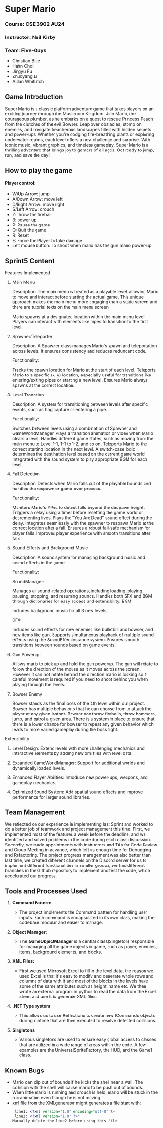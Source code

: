 # Super Mario

### Course: CSE 3902 AU24

### Instructor: Neil Kirby

### Team: Five-Guys

- Christian Blue
- Hahn Choi
- Jingyu Fu
- Zhuoyang Li
- Aidan Whitlatch

## Game Introduction

Super Mario is a classic platform adventure game that takes players on an exciting journey through the Mushroom
Kingdom. Join Mario, the courageous plumber, as he embarks on a quest to rescue Princess Peach from the clutches of
the evil Bowser. Leap over obstacles, stomp on enemies, and navigate treacherous landscapes filled with hidden
secrets and power-ups. Whether you’re dodging fire-breathing plants or exploring underwater realms, each level offers
a new challenge and surprise. With iconic music, vibrant graphics, and timeless gameplay, Super Mario is a thrilling
adventure that brings joy to gamers of all ages. Get ready to jump, run, and save the day!

## How to play the game

#### Player control:

- W/Up Arrow: jump
- A/Down Arrow: move left
- D/Right Arrow: move right
- S/Left Arrow: crouch
- Z: throw the fireball
- 3: power up
- P: Pause the game
- Q: Quit the game
- R: Reset
- E: Force the Player to take damage
- Left mouse button: To shoot when mario has the gun mario power-up

## Sprint5 Content

Features Implemented

1. Main Menu
   
   Description: The main menu is treated as a playable level, allowing Mario to move and interact before starting the actual game. This unique approach makes the main menu more engaging than a static screen and there are tutorial texts on the main menu screen.
   
   Mario spawns at a designated location within the main menu level. 
   Players can interact with elements like pipes to transition to the first level.

3. Spawner/Teleporter
   
   Description: A Spawner class manages Mario's spawn and teleportation across levels. It ensures consistency and reduces redundant code.
   
   Functionality:
   
   Tracks the spawn location for Mario at the start of each level.
   Teleports Mario to a specific (x, y) location, especially useful for transitions like entering/exiting pipes or starting a new level.
   Ensures Mario always spawns at the correct location.

5. Level Transition
   
   Description: A system for transitioning between levels after specific events, such as flag capture or entering a pipe.
   
   Functionality:
   
   Switches between levels using a combination of Spawner and GameWorldManager.
   Plays a transition animation or video when Mario clears a level.
   Handles different game states, such as moving from the main menu to Level 1-1, 1-1 to 1-2, and so on.
   Teleports Mario to the correct starting location in the next level.
   A switch-case logic determines the destination level based on the current game world.
   Integrated with the sound system to play appropriate BGM for each level.

7. Fall Detection
   
   Description: Detects when Mario falls out of the playable bounds and handles the respawn or game-over process.
   
   Functionality:
   
   Monitors Mario's YPos to detect falls beyond the despawn height.
   Triggers a delay using a timer before resetting the game world or decrementing lives.
   Plays the "You Are Dead" sound effect during the delay.
   Integrates seamlessly with the spawner to respawn Mario at the correct location after a fall.
   Ensures a robust fail-safe mechanism for player falls.
   Improves player experience with smooth transitions after falls.

9. Sound Effects and Background Music
   
   Description: A sound system for managing background music and sound effects in the game.
   
   Functionality:
   
   SoundManager:
   
   Manages all sound-related operations, including loading, playing, pausing, stopping, and resuming sounds.
   Handles both SFX and BGM through dictionaries for easy access and extensibility.
   BGM:
   
   Includes background music for all 3 new levels.
   
   SFX:
   
   Includes sound effects for new enemies like bulletbill and bowser, and new items like gun.
   Supports simultaneous playback of multiple sound effects using the SoundEffectInstance system.
   Ensures smooth transitions between sounds based on game events.

6. Gun Powerup:
   
   Allows mario to pick up and hold the gun powerup. The gun will rotate to follow the direction of the mouse
   as it moves across the screen. However it can not rotate behind the direction mario is looking so it careful movement
   is required if you need to shoot behind you when playing through the levels.
7. Bowser Enemy

   Bowser stands as the final boss of the 4th level within our project. Bowser has multiple behavior's that he can choose from
   to attack the player at any given instant. Bowser can throw fireballs, throw hammers, jump, and patrol a given area. There is
   a system in place to ensure that there is a lower chance for bowser to repeat any given behavior which leads to more varied
   gameplay during the boss fight.


Extensibility

1. Level Design: Extend levels with more challenging mechanics and interactive elements by adding new xml files with level data.

2. Expanded GameWorldManager: Support for additional worlds and dynamically loaded levels.

3. Enhanced Player Abilities: Introduce new power-ups, weapons, and gameplay mechanics.

4. Optimized Sound System: Add spatial sound effects and improve performance for larger sound libraries.


## Team Management

We reflected on our experience in implementing last Sprint and worked to do a better job of teamwork and project management this time:
First, we implemented most of the features a week before the deadline, and we identified and solved problems in the code during each class discussion.
Secondly, we made appointments with instructors and TAs for Code Review and Group Meeting in advance, which left us enough time for Debugging and Refactoring.
The project progress management was also better than last time, we created different channels on the Discord server for us to implement different functionalities in smaller groups; we had different branches in the Github repository to implement and test the code, which accelerated our progress.

## Tools and Processes Used

1. **Command Pattern:**

   - The project implements the Command pattern for handling user inputs. Each command is encapsulated in its own
     class, making the codebase modular and easier to manage.
2. **Object Manager:**

   - The **GameObjectManager** is a central class(Singleton)  responsible for managing all the game objects in game, such as player, enemies, items, background elements, and blocks.
3. **XML Files:**

   - First we used Microsoft Excel to fill in the level data, the reason we used Excel is that it's easy to modify and generate whole rows and columns of data with it and most of the blocks in the levels have some of the same attributes such as height, name etc. We then wrote an external program in python to read the data from the Excel sheet and use it to generate XML files.
4. **.NET Type system**
   - This allows us to use Reflections to create new ICommands objects during runtime that are then executed to resolve detected collisions. 
5. **Singletons**
   - Various singletons are used to ensure easy global access to classes that are utilized in a wide range of areas within the code. A few examples are the UniversalSpriteFactory, the HUD, and the Game1 class.
## Known Bugs

* Mario can clip out of bounds if he kicks the shell near a wall. The collision with the shell will cause mario to be push out of bounds.
* When little mario is running and crouch is held, mario will be stuck in the run animation even though he is not moving.
* xml file from the XMLgenerator might generates a file start with:
  ```xml
   line1: <?xml version="1.0" encoding="utf-8" ?>
   line2: <?xml version="1.0" ?>"
  Manually delete the line2 before using this file
